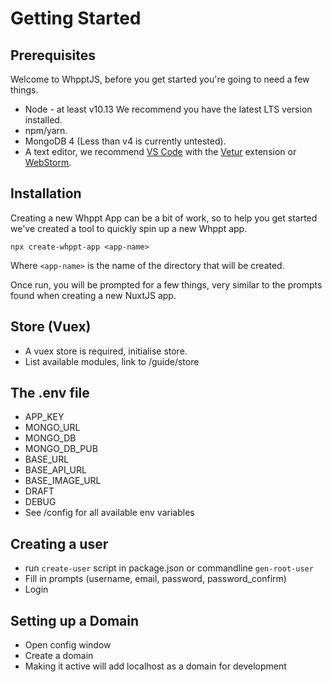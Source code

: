 # Getting Started

## Prerequisites

Welcome to WhpptJS, before you get started you're going to need a few things.

- Node - at least v10.13 We recommend you have the latest LTS version installed.
- npm/yarn.
- MongoDB 4 (Less than v4 is currently untested).
- A text editor, we recommend [VS Code](https://code.visualstudio.com/) with the 
  [Vetur](https://marketplace.visualstudio.com/items?itemName=octref.vetur) extension 
  or [WebStorm](https://www.jetbrains.com/webstorm/).

## Installation

Creating a new Whppt App can be a bit of work, so to help you get started we've created a tool to quickly 
spin up a new Whppt app.

```shell
npx create-whppt-app <app-name>
```

Where `<app-name>` is the name of the directory that will be created.

Once run, you will be prompted for a few things, very similar to the prompts found when creating a 
new NuxtJS app.

## Store (Vuex)

- A vuex store is required, initialise store.
- List available modules, link to /guide/store

## The .env file

- APP_KEY
- MONGO_URL
- MONGO_DB
- MONGO_DB_PUB
- BASE_URL
- BASE_API_URL
- BASE_IMAGE_URL
- DRAFT
- DEBUG
- See /config for all available env variables

## Creating a user
- run `create-user` script in package.json or commandline `gen-root-user`
- Fill in prompts (username, email, password, password_confirm)
- Login

## Setting up a Domain
- Open config window
- Create a domain
- Making it active will add localhost as a domain for development
